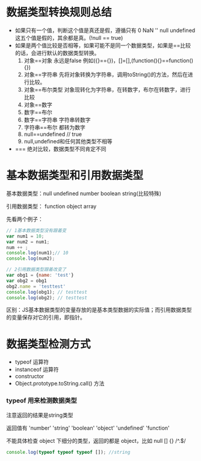 # 数据类型转换规则总结

- 如果只有一个值，判断这个值是真还是假，遵循只有 0 NaN '' null undefined 这五个值是假的，其余都是真。(!null == true)
- 如果是两个值比较是否相等，如果可能不是同一个数据类型，如果是==比较的话，会进行默认的数据类型转换。
  1. 对象==对象 永远是false 例如({}=={})，[]=[],(function(){}==function(){})
  2. 对象==字符串 先将对象转换为字符串，调用toString()的方法，然后在进行比较。
  3. 对象==布尔类型 对象现转化为字符串，在转数字，布尔在转数字，进行比较
  4. 对象==数字
  5. 数字==布尔
  6. 数字==字符串 字符串转数字
  7. 字符串==布尔 都转为数字
  8. null==undefined // true
  9. null,undefined和任何其他类型不相等
- === 绝对比较，数据类型不同肯定不同

# 基本数据类型和引用数据类型
基本数据类型：null undefined number boolean string(比较特殊)

引用数据类型： function object array

先看两个例子：
```js
// 1基本数据类型没有跟着变
var num1 = 10;
var num2 = num1;
num ++ ;
console.log(num1);// 10
console.log(num2);

// 2引用数据类型跟着改变了
var obg1 = {name: 'test'}
var obg2 = obg1
obg2.name = 'testtest'
console.log(obg1); // testtest
console.log(obg2); // testtest
```
区别：JS基本数据类型的变量存放的是基本类型数据的实际值；而引用数据类型的变量保存对它的引用，即指针。

# 数据类型检测方式
- typeof 运算符
- instanceof 运算符
- constructor
- Object.prototype.toString.call() 方法

### typeof 用来检测数据类型
注意返回的结果是string类型

返回值有 'number' 'string' 'boolean' 'object' 'undefined' 'function'

不能具体检查 object 下细分的类型，返回的都是 object，比如 null [] {} /^.$/

```js
console.log(typeof typeof typeof []); //string
```
